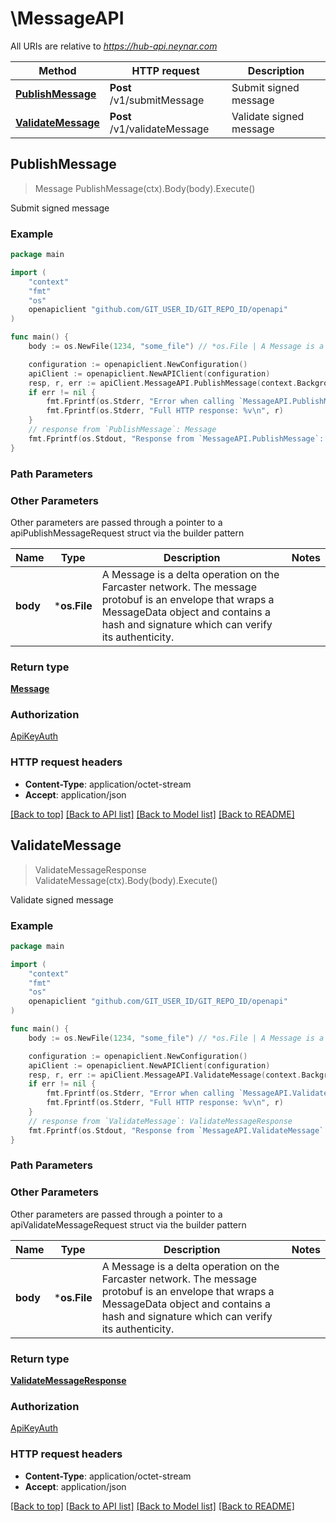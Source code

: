 # \MessageAPI

All URIs are relative to *https://hub-api.neynar.com*

Method | HTTP request | Description
------------- | ------------- | -------------
[**PublishMessage**](MessageAPI.md#PublishMessage) | **Post** /v1/submitMessage | Submit signed message
[**ValidateMessage**](MessageAPI.md#ValidateMessage) | **Post** /v1/validateMessage | Validate signed message



## PublishMessage

> Message PublishMessage(ctx).Body(body).Execute()

Submit signed message



### Example

```go
package main

import (
	"context"
	"fmt"
	"os"
	openapiclient "github.com/GIT_USER_ID/GIT_REPO_ID/openapi"
)

func main() {
	body := os.NewFile(1234, "some_file") // *os.File | A Message is a delta operation on the Farcaster network. The message protobuf is an envelope that wraps a MessageData object and contains a hash and signature which can verify its authenticity. 

	configuration := openapiclient.NewConfiguration()
	apiClient := openapiclient.NewAPIClient(configuration)
	resp, r, err := apiClient.MessageAPI.PublishMessage(context.Background()).Body(body).Execute()
	if err != nil {
		fmt.Fprintf(os.Stderr, "Error when calling `MessageAPI.PublishMessage``: %v\n", err)
		fmt.Fprintf(os.Stderr, "Full HTTP response: %v\n", r)
	}
	// response from `PublishMessage`: Message
	fmt.Fprintf(os.Stdout, "Response from `MessageAPI.PublishMessage`: %v\n", resp)
}
```

### Path Parameters



### Other Parameters

Other parameters are passed through a pointer to a apiPublishMessageRequest struct via the builder pattern


Name | Type | Description  | Notes
------------- | ------------- | ------------- | -------------
 **body** | ***os.File** | A Message is a delta operation on the Farcaster network. The message protobuf is an envelope that wraps a MessageData object and contains a hash and signature which can verify its authenticity.  | 

### Return type

[**Message**](Message.md)

### Authorization

[ApiKeyAuth](../README.md#ApiKeyAuth)

### HTTP request headers

- **Content-Type**: application/octet-stream
- **Accept**: application/json

[[Back to top]](#) [[Back to API list]](../README.md#documentation-for-api-endpoints)
[[Back to Model list]](../README.md#documentation-for-models)
[[Back to README]](../README.md)


## ValidateMessage

> ValidateMessageResponse ValidateMessage(ctx).Body(body).Execute()

Validate signed message



### Example

```go
package main

import (
	"context"
	"fmt"
	"os"
	openapiclient "github.com/GIT_USER_ID/GIT_REPO_ID/openapi"
)

func main() {
	body := os.NewFile(1234, "some_file") // *os.File | A Message is a delta operation on the Farcaster network. The message protobuf is an envelope that wraps a MessageData object and contains a hash and signature which can verify its authenticity. 

	configuration := openapiclient.NewConfiguration()
	apiClient := openapiclient.NewAPIClient(configuration)
	resp, r, err := apiClient.MessageAPI.ValidateMessage(context.Background()).Body(body).Execute()
	if err != nil {
		fmt.Fprintf(os.Stderr, "Error when calling `MessageAPI.ValidateMessage``: %v\n", err)
		fmt.Fprintf(os.Stderr, "Full HTTP response: %v\n", r)
	}
	// response from `ValidateMessage`: ValidateMessageResponse
	fmt.Fprintf(os.Stdout, "Response from `MessageAPI.ValidateMessage`: %v\n", resp)
}
```

### Path Parameters



### Other Parameters

Other parameters are passed through a pointer to a apiValidateMessageRequest struct via the builder pattern


Name | Type | Description  | Notes
------------- | ------------- | ------------- | -------------
 **body** | ***os.File** | A Message is a delta operation on the Farcaster network. The message protobuf is an envelope that wraps a MessageData object and contains a hash and signature which can verify its authenticity.  | 

### Return type

[**ValidateMessageResponse**](ValidateMessageResponse.md)

### Authorization

[ApiKeyAuth](../README.md#ApiKeyAuth)

### HTTP request headers

- **Content-Type**: application/octet-stream
- **Accept**: application/json

[[Back to top]](#) [[Back to API list]](../README.md#documentation-for-api-endpoints)
[[Back to Model list]](../README.md#documentation-for-models)
[[Back to README]](../README.md)

